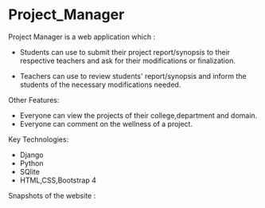 # Project_Manager

Project Manager is a web application which :

* Students can use to submit their project report/synopsis to their respective teachers and ask for their modifications or finalization.

* Teachers can use to review students' report/synopsis and inform the students of the necessary modifications needed.

Other Features:

* Everyone can view the projects of their college,department and domain.
* Everyone can comment on the wellness of a project.

Key Technologies:

* Django
* Python
* SQlite
* HTML,CSS,Bootstrap 4

Snapshots of the website :
